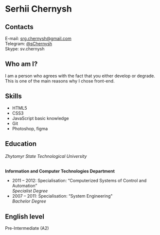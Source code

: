 # Serhii Chernysh

## Contacts

E-mail: [srg.chernysh@gmail.com](mailto:srg.chernysh@gmail.com)  
Telegram: [@sChernysh](https://t.me/sChernysh)  
Skype: sv.chernysh  

## Who am I?

I am a person who agrees with the fact that you either develop or degrade.
This is one of the main reasons why I chose front-end.

## Skills

* HTML5
* CSS3
* JavaScript basic knowledge
* Git
* Photoshop, figma

## Education
###### Zhytomyr State Technological University

__Information and Computer Technologies Department__
* 2011 – 2012: Specialisation: “Computerized Systems of Control and Automation”  
*Specialist Degree*
* 2007 – 2011: Specialisation: “System Engineering"  
*Bachelor Degree*

## English level

Pre-Intermediate (A2)